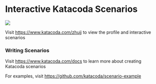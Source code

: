 # Interactive Katacoda Scenarios

[![](http://shields.katacoda.com/katacoda/zhujj/count.svg)](https://www.katacoda.com/zhujj "Get your profile on Katacoda.com")

Visit https://www.katacoda.com/zhujj to view the profile and interactive scenarios

### Writing Scenarios
Visit https://www.katacoda.com/docs to learn more about creating Katacoda scenarios

For examples, visit https://github.com/katacoda/scenario-example
